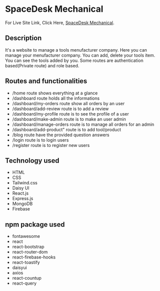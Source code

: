 # SpaceDesk Mechanical

For Live Site Link, Click Here, [SpaceDesk Mechanical](https://warehouse-management-ass11.web.app/).

## Description

It's a website to manage a tools menufacturer company. Here you can manage your menufacturer company. You can add, delete your tools item. You can see the tools added by you. Some routes are authentication based(Private route) and role based.

## Routes and functionalities

- /home route shows everything at a glance
- /dashboard route holds all the informations
- /dashboard/my-orders route show all orders by an user
- /dashboard/add-review route is to add a review
- /dashboard/my-profile route is to see the profile of a user
- /dashboard/make-admin route is to make an user admin
- /dashboard/manage-orders route is to manage all orders for an admin
- /dashboard/add-product" route is to add tool/product
- /blog route have the provided question answers
- /login route is to login users
- /register route is to register new users

## Technology used

- HTML
- CSS
- Tailwind.css
- Daisy UI
- React.js
- Express.js
- MongoDB
- Firebase

## npm package used

- fontawesome
- react
- react-bootstrap
- react-router-dom
- react-firebase-hooks
- react-toastify
- daisyui
- axios
- react-countup
- react-query
